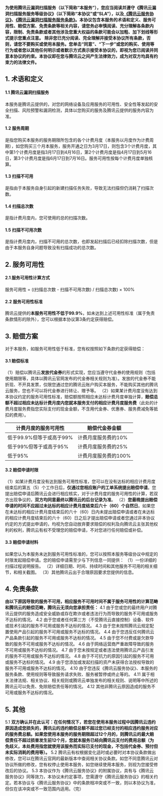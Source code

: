 **为使用腾讯云漏洞扫描服务（以下简称“本服务”），您应当阅读并遵守《腾讯云漏洞扫描服务服务等级协议》（以下简称“本协议”或“SLA”），以及[《腾讯云服务协议》](https://cloud.tencent.com/document/product/301/1967)、[《腾讯云漏洞扫描服务服务条款》](https://cloud.tencent.com/document/product/692/81774)。本协议包含本服务的术语和定义、服务可用性、赔偿方案、免责条款等相关内容，请您务必审慎阅读、充分理解各条款内容，限制、免责条款或者其他涉及您重大权益的条款可能会以加粗、加下划线等形式提示您重点注意。**
**除非您已充分阅读、完全理解并接受本协议所有条款，否则，请您不要购买或使用本服务。您单击“同意”、“下一步”或您的购买、使用等行为或者您以其他任何明示或者默示方式表示接受本协议的，即视为您已阅读并同意本协议的约束。本协议即在您与腾讯云之间产生法律效力，成为对双方均具有约束力的法律文件。**


## 1. 术语和定义
#### 1.1 腾讯云漏洞扫描服务
本服务是腾讯云提供的，对您的网络设备及应用服务的可用性、安全性等发起的安全扫描、风险预警和漏洞检测，具体以您购买的服务及腾讯云提供的服务内容为准。
#### 1.2 服务周期
是指您购买本服务的服务期限所包含的各个计费月度（本服务以月度作为计费周期），如您购买三个月本服务，服务开通之日为3月17日，则包含3个计费月度，其中第1个计费月度是指3月17日到4月16日，第2个计费月度是指4月17日到5月16日，第3个计费月度是指6月17日到7月16日。服务可用性按每个计费月度单独核算。
#### 1.3 扫描不可用
是指由于本服务自身引起的新建扫描任务失败，导致无法扫描但仍消耗了扫描次数。
#### 1.4 扫描总次数
是指计费月度内，您可使用的总的扫描次数。
#### 1.5 扫描不可用次数
是指计费月度内，扫描不可用的总次数，也即发起扫描后已经扣除扫描次数，但是由于本服务自身问题导致没有扫描成功的总次数。

## 2. 服务可用性
#### 2.1 服务可用性计算方式
服务可用性 = ((扫描总次数 - 扫描不可用次数) / 扫描总次数) × 100%
#### 2.2 服务可用性标准
腾讯云提供的**本服务可用性不低于99.9%**，如未达到上述可用性标准（属于免责条款情形的除外），您可以根据本协议第3条约定获得赔偿。

## 3. 赔偿方案
对于本服务，如服务可用性低于标准，您有权按照如下条款约定获得赔偿：
#### 3.1 赔偿标准
（1）赔偿以腾讯云**发放代金券**的形式实现，您应当遵守代金券的使用规则（包括使用期限等，具体以腾讯云官网发布的代金券相关规则为准）。发放的代金券不能折现、不开具发票，仅限您通过您的腾讯云账户购买本服务，不能购买其他的腾讯云服务，您也不可以将代金券进行转让、赠予等。
（2）如果某计费月度没有达到本协议约定的服务可用性标准，赔偿额按照相应未达标计费月度单独计算，**赔偿总额不超过相应未达标计费月度内您就本服务支付的相应计费月度服务费**（此处的计费月度服务费指您实际支付的现金金额，不含用代金券、优惠券、服务费减免等抵扣的费用）。

| 计费月度的服务可用性     | 赔偿代金券金额       |
| ------------------------ | -------------------- |
| 低于99.9%但等于或高于99% | 计费月度服务费的10%  |
| 低于99%但等于或高于95%   | 计费月度服务费的25%  |
| 低于95%                  | 计费月度服务费的100% |

#### 3.2 赔偿申请时限
（1）如某计费月度没有达到服务可用性标准，您可以在没有达标的相应计费月度结束后的第五（5）个工作日后，**仅通过您相应账户的工单系统提出赔偿申请**。您提出赔偿申请后腾讯云会进行相应核实，对于计费月度的服务可用性的计算，若双方出现争议的，**双方均同意最终以腾讯云的后台记录为准**。
（2）**您最晚提出赔偿申请的时间不应超过未达标的相应计费月度结束后六十（60）个自然日**。如果您在未达标的相应计费月度结束后的六十（60）日内未提出赔偿申请或者在未达标的相应计费月度结束后的六十（60）日之后才提出赔偿申请或者您通过非本协议约定的方式提出申请的，均视为您自动放弃要求赔偿的权利及向腾讯云主张其他权利的权利，腾讯云有权不受理您的赔偿申请，不对您进行任何赔偿或补偿。
#### 3.3 赔偿申请材料
如果您认为本服务未达到服务可用性标准的，您可以按照本服务等级协议中规定的时限发起赔偿申请。您的赔偿申请需至少与下列信息一同提供：
（1）一份详细的扫描过程说明报告。
（2）详细日期、时间、持续时间和其他服务不可用的相关细节，和相关截图。
（3）其他腾讯云出于合理原因要求您提供的信息。

## 4. 免责条款
**由以下原因导致的服务不可用，相应服务不可用时间不属于服务可用性的计算范畴和腾讯云的赔偿范畴，腾讯云无须向您承担责任：**
4.1 由于您或您的最终用户对腾讯云提供的服务造成安全威胁或存在欺诈或者违法行为而导致的服务不可用或服务不达标的情况。
4.2 由于您或者任何第三方（不受腾讯云直接控制）设备、软件或技术引起的服务不可用或服务不达标的情况。
4.3 由于您未按照腾讯云规定配置使用产品引起的服务不可用或服务不达标的情况。
4.4 由于您违反任何腾讯云产品条款引起的服务不可用或服务不达标的情况。
4.5 由于您不付费或是欠款导致的服务不可用或服务不达标的情况。
4.6 由于网络运营商严重故障导致的服务不可用或服务不达标的情况。
4.7 由于您未按规定或者违法使用腾讯云产品引发的服务不可用或服务不达标的情况。
4.8 由于不可抗力的原因引起的服务不可用或服务不达标的情况。
4.9 由于您添加或发起扫描的资产未获得合法授权导致的服务不可用或服务不达标的情况。
4.10 由于您违反《腾讯云服务协议》、本服务的服务条款、使用规则等导致服务请求失败、服务被暂停或终止等的。
4.11 属于相关法律法规、相关协议、相关规则或腾讯云单独发布的相关规则、说明等中所述的腾讯云可以免责、免除赔偿责任等的情况。
4.12 其他非腾讯云原因造成的服务不可用或服务不达标的情况。

## 5. 其他
5.1 **双方确认并在此认可：在任何情况下，若您在使用本服务过程中因腾讯云违约原因造成您损失的，腾讯云的违约赔偿总额不超过您已经支付的相应违约服务对应的服务费总额。如果您使用本服务的服务期限超过12个月的，则腾讯云的最大赔偿责任不超过损害发生前12个月，您就本服务已经向腾讯云支付的费用总额（为免歧义，本处费用指您就使用该服务而实际已支付的现金，不包括代金券、预付但未实际消耗的费用等）。**
5.2 腾讯云有权根据变化适时或必要时对本协议条款做出修改，您可以在腾讯云官网的最新版本中查阅相关协议条款。如您不同意腾讯云对协议所做的修改，您有权停止使用本服务，如您继续使用本服务，则视为您接受修改后的协议。
5.3 本协议作为《腾讯云服务协议》的附属协议，具有与《腾讯云服务协议》同等效力，本协议未约定事项，您需遵守《腾讯云服务协议》的相关约定。若本协议与《腾讯云服务协议》中的条款相冲突或不一致，则以本协议为准，但仅在该冲突或不一致范围内适用。（完）
